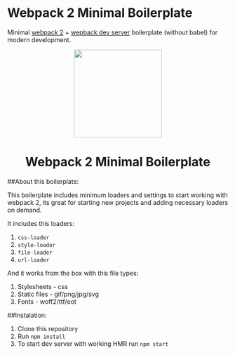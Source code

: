 # Webpack 2 Minimal Boilerplate
Minimal [webpack 2](https://github.com/webpack/webpack) + [wepback dev server](https://github.com/webpack/webpack-dev-server) boilerplate (without babel) for modern development.

<div align="center">
  <a href="https://github.com/webpack/webpack">
    <img width="200" height="200"
      src="https://webpack.js.org/assets/icon-square-big.svg">
  </a>
  <h1>Webpack 2 Minimal Boilerplate</h1>
</div>
##About this boilerplate:

This boilerplate includes minimum loaders and settings to start working with webpack 2, its great for starting new projects and adding necessary loaders on demand.

It includes this loaders:

1. ```css-loader```
2. ```style-loader```
3. ```file-loader```
4. ```url-loader```

And it works from the box with this file types:

1. Stylesheets - css
2. Static files - gif/png/jpg/svg
3. Fonts - woff2/ttf/eot

##Instalation:

1. Clone this repository
2. Run ```npm install ```
3. To start dev server with working HMR run ``` npm start ```

